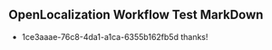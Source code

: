 ## OpenLocalization Workflow Test MarkDown
* 1ce3aaae-76c8-4da1-a1ca-6355b162fb5d thanks!

<!--HONumber=Jul16_HO3-->


